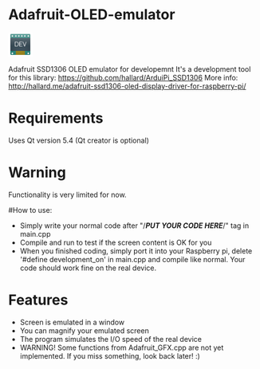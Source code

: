 # Adafruit-OLED-emulator
![alt tag](https://raw.githubusercontent.com/balsa0/Adafruit-OLED-emulator/master/emulator.png)

Adafruit SSD1306 OLED emulator for developemnt
It's a development tool for this library: https://github.com/hallard/ArduiPi_SSD1306
More info: http://hallard.me/adafruit-ssd1306-oled-display-driver-for-raspberry-pi/

# Requirements
Uses Qt version 5.4 (Qt creator is optional)

# Warning
Functionality is very limited for now.

#How to use:
- Simply write your normal code after "/***PUT YOUR CODE HERE***/" tag in main.cpp
- Compile and run to test if the screen content is OK for you
- When you finished coding, simply port it into your Raspberry pi, delete '#define development_on' in main.cpp and compile like normal. Your code should work fine on the real device.

# Features
- Screen is emulated in a window
- You can magnify your emulated screen
- The program simulates the I/O speed of the real device
- WARNING! Some functions from Adafruit_GFX.cpp are not yet implemented. If you miss something, look back later! :)
